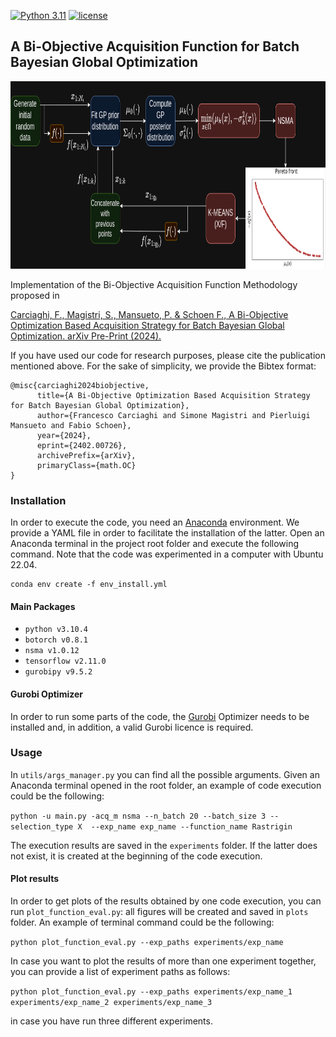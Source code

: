 [![Python 3.11](https://img.shields.io/badge/python-3.10-blue.svg)](https://www.python.org/downloads/release/python-3106/)
[![license](https://img.shields.io/badge/license-apache_2.0-orange.svg)](https://opensource.org/licenses/Apache-2.0)

## A Bi-Objective Acquisition Function for Batch Bayesian Global Optimization

<p align="center">
  <img height="300" src="readme_img/BiOBO_flow_dark.png">
</p>
 
Implementation of the Bi-Objective Acquisition Function Methodology proposed in

[Carciaghi, F., Magistri, S., Mansueto, P. & Schoen F., A Bi-Objective Optimization Based Acquisition Strategy for Batch Bayesian Global Optimization. arXiv Pre-Print (2024).](
https://doi.org/10.48550/arXiv.2402.00726)

If you have used our code for research purposes, please cite the publication mentioned above.
For the sake of simplicity, we provide the Bibtex format:

```
@misc{carciaghi2024biobjective,
      title={A Bi-Objective Optimization Based Acquisition Strategy for Batch Bayesian Global Optimization}, 
      author={Francesco Carciaghi and Simone Magistri and Pierluigi Mansueto and Fabio Schoen},
      year={2024},
      eprint={2402.00726},
      archivePrefix={arXiv},
      primaryClass={math.OC}
}
```

### Installation

In order to execute the code, you need an [Anaconda](https://www.anaconda.com/) environment. We provide a YAML file in order to facilitate the installation of the latter.
Open an Anaconda terminal in the project root folder and execute the following command. Note that the code was experimented in a computer with Ubuntu 22.04.

```
conda env create -f env_install.yml
```

#### Main Packages

* ```python v3.10.4```
* ```botorch v0.8.1```
* ```nsma v1.0.12```
* ```tensorflow v2.11.0```
* ```gurobipy v9.5.2```

#### Gurobi Optimizer

In order to run some parts of the code, the [Gurobi](https://www.gurobi.com/) Optimizer needs to be installed and, in addition, a valid Gurobi licence is required. 

### Usage

In ```utils/args_manager.py``` you can find all the possible arguments.
Given an Anaconda terminal opened in the root folder, an example of code execution could be the following:

```python -u main.py -acq_m nsma --n_batch 20 --batch_size 3 --selection_type X  --exp_name exp_name --function_name Rastrigin```

The execution results are saved in the ```experiments``` folder. If the latter does not exist, it is created at the beginning of the code execution.

#### Plot results

In order to get plots of the results obtained by one code execution, you can run ```plot_function_eval.py```: all figures will be created and saved in ```plots``` folder. 
An example of terminal command could be the following:

```python plot_function_eval.py --exp_paths experiments/exp_name```

In case you want to plot the results of more than one experiment together, you can provide a list of experiment paths as follows:

```python plot_function_eval.py --exp_paths experiments/exp_name_1 experiments/exp_name_2 experiments/exp_name_3```

in case you have run three different experiments.
